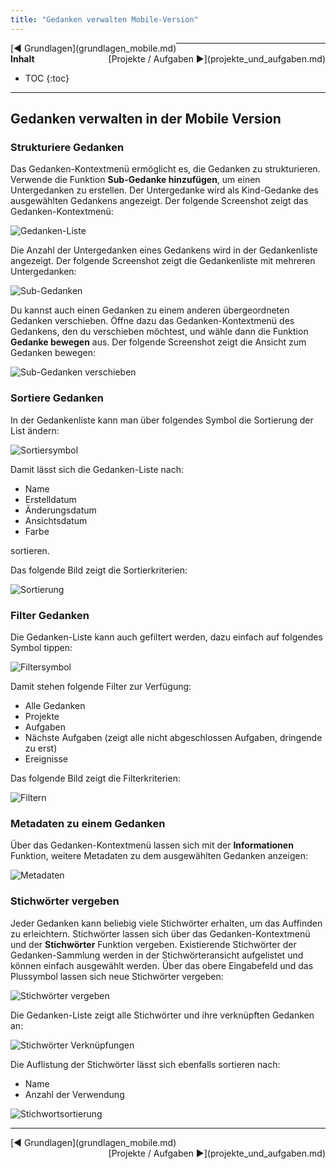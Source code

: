 ```yaml
---
title: "Gedanken verwalten Mobile-Version"
---
```


<div class="pageNavigation">
<div style="float:left;">
   [◀️ Grundlagen](grundlagen_mobile.md)
</div>
<div style="float:right;">
  [Projekte / Aufgaben ▶️](projekte_und_aufgaben.md)
</div>
</div>

---------------
__Inhalt__
* TOC
{:toc}
---------------

## Gedanken verwalten in der Mobile Version

### Strukturiere Gedanken

Das Gedanken-Kontextmenü ermöglicht es, die Gedanken zu strukturieren. Verwende die Funktion **Sub-Gedanke hinzufügen**, um einen Untergedanken zu erstellen. Der Untergedanke wird als Kind-Gedanke des ausgewählten Gedankens angezeigt. Der folgende Screenshot zeigt das Gedanken-Kontextmenü:

![Gedanken-Liste](../assets/images/ThoughtContext_de.png)

Die Anzahl der Untergedanken eines Gedankens wird in der Gedankenliste angezeigt. Der folgende Screenshot zeigt die Gedankenliste mit mehreren Untergedanken:

![Sub-Gedanken](../assets/images/ThoughtTreeMultiple_de.png)

Du kannst auch einen Gedanken zu einem anderen übergeordneten Gedanken verschieben. Öffne dazu das Gedanken-Kontextmenü des Gedankens, den du verschieben möchtest, und wähle dann die Funktion **Gedanke bewegen** aus. Der folgende Screenshot zeigt die Ansicht zum Gedanken bewegen:

![Sub-Gedanken verschieben](../assets/images/MoveThought_de.png)

### Sortiere Gedanken

In der Gedankenliste kann man über folgendes Symbol die Sortierung der List ändern:

![Sortiersymbol](../assets/images/SortIcon.png)

Damit lässt sich die Gedanken-Liste nach:

* Name
* Erstelldatum
* Änderungsdatum
* Ansichtsdatum
* Farbe

sortieren.

Das folgende Bild zeigt die Sortierkriterien:

![Sortierung](../assets/images/SortThoughts_de.png)

### Filter Gedanken

Die Gedanken-Liste kann auch gefiltert werden, dazu einfach auf folgendes Symbol tippen:

![Filtersymbol](../assets/images/FilterIcon.png)

Damit stehen folgende Filter zur Verfügung:

* Alle Gedanken
* Projekte
* Aufgaben
* Nächste Aufgaben (zeigt alle nicht abgeschlossen Aufgaben, dringende zu erst)
* Ereignisse

Das folgende Bild zeigt die Filterkriterien:

![Filtern](../assets/images/FilterThoughts_de.png)

### Metadaten zu einem Gedanken

Über das Gedanken-Kontextmenü lassen sich mit der **Informationen** Funktion, weitere Metadaten zu dem ausgewählten Gedanken anzeigen:

![Metadaten](../assets/images/ThoughtInformation_de.png)

### Stichwörter vergeben

Jeder Gedanken kann beliebig viele Stichwörter erhalten, um das Auffinden zu erleichtern. Stichwörter lassen sich über das Gedanken-Kontextmenü und der **Stichwörter** Funktion vergeben. Existierende Stichwörter der Gedanken-Sammlung werden in der Stichwörteransicht aufgelistet und können einfach ausgewählt werden. Über das obere Eingabefeld und das Plussymbol lassen sich neue Stichwörter vergeben:

![Stichwörter vergeben](../assets/images/TagThought_de.png)

Die Gedanken-Liste zeigt alle Stichwörter und ihre verknüpften Gedanken an:

![Stichwörter Verknüpfungen](../assets/images/TagList_de.png)

Die Auflistung der Stichwörter lässt sich ebenfalls sortieren nach:

* Name
* Anzahl der Verwendung

![Stichwortsortierung](../assets/images/SortTags_de.png)

---------------

<div class="pageNavigation">
<div style="float:left;">
   [◀️ Grundlagen](grundlagen_mobile.md)
</div>
<div style="float:right;">
  [Projekte / Aufgaben ▶️](projekte_und_aufgaben.md)
</div>
</div>
